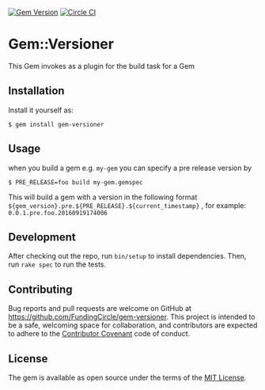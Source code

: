 [![Gem Version](https://badge.fury.io/rb/gem-versioner.svg)](https://badge.fury.io/rb/gem-versioner)
[![Circle CI](https://circleci.com/gh/FundingCircle/gem-versioner/tree/master.svg?style=shield)](https://circleci.com/gh/FundingCircle/gem-versioner/tree/master)

# Gem::Versioner

This Gem invokes as a plugin for the build task for a Gem

## Installation

Install it yourself as:

    $ gem install gem-versioner

## Usage

when you build a gem e.g. `my-gem`
you can specify a pre release version by

    $ PRE_RELEASE=foo build my-gem.gemspec
    
This will build a gem with a version in the following format `${gem_version}.pre.${PRE_RELEASE}.${current_timestamp}` , for example: `0.0.1.pre.foo.20160919174006`

## Development

After checking out the repo, run `bin/setup` to install dependencies. Then, run `rake spec` to run the tests.

## Contributing

Bug reports and pull requests are welcome on GitHub at https://github.com/FundingCircle/gem-versioner. This project is intended to be a safe, welcoming space for collaboration, and contributors are expected to adhere to the [Contributor Covenant](http://contributor-covenant.org) code of conduct.


## License

The gem is available as open source under the terms of the [MIT License](http://opensource.org/licenses/MIT).

